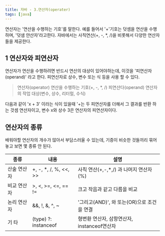 ```yaml
---
title: 자바 - 3.연산자(operater)
tags: [java]
---
```


연산자는 '연산을 수행하는 기호'를 말한다. 예를 들어서 '+'기호는 덧셈을 연산을 수행하며,
'덧샘 얀산자'라고한다. 자바에서는 사칙연산(+, -, \*, /)을 비롯해서 다양한 연산자들을 제공한다.

## 1 연산자와 피연산자

연산자가 연산을 수행하려면 반드시 연산의 대상이 있어야하는데, 이것을 '피연산자(operand)' 라고 한다. 피연산자로 상수, 변수 또는 식 등을 사용 할 수 있다.

> 연산자(operator) 연산을 수행하는 기호(+, -, \*, /)
> 피연산다(operand) 연산자의 작업 대상(변수, 상수, 리터럴, 수식)

다음과 같이 'x + 3' 이라는 식이 있을때 '+는 두 피연산자를 더해서 그 결과를 반환 하는 것셈 연산자이고, 변수 x와 상수 3은 연산자의 피연산자이다.

## 연산자의 종류

배워야할 연산자의 개수가 많아서 부담스러울 수 있는데, 기증이 비슷한 것들끼리 묶어놓고 보면 몇 종류 안 된다.

| 종류        | 내용                   | 설명                                        |
| ----------- | ---------------------- | ------------------------------------------- |
| 산술 연산자 | +, -, \*, /, %, <<, >> | 사칙 연산(+,-,\*,/) 과 나머지 연산자 (%)    |
| 비교 연산자 | >, <, >=, <=, == !=    | 크고 작음과 같고 다름을 비교                |
| 논리 연산자 | &&, !, &, ^, ~         | '그리고(AND)', 와 또는(OR)으로 조건을 연결  |
| 기 타       | (type) ?: instanceof   | 형변환 연산자, 삼항연산자, instanceof연산자 |
